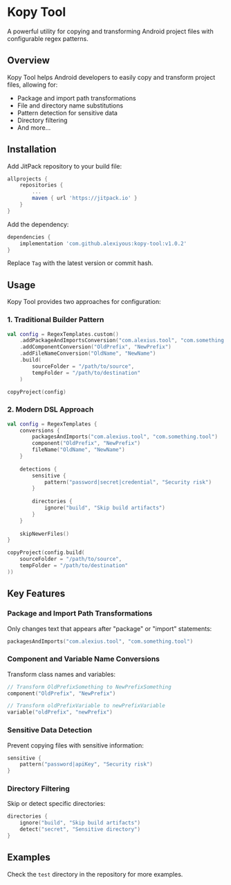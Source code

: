 # Kopy Tool

A powerful utility for copying and transforming Android project files with configurable regex patterns.

## Overview

Kopy Tool helps Android developers to easily copy and transform project files, allowing for:
- Package and import path transformations
- File and directory name substitutions
- Pattern detection for sensitive data
- Directory filtering
- And more...

## Installation

Add JitPack repository to your build file:

```gradle
allprojects {
    repositories {
        ...
        maven { url 'https://jitpack.io' }
    }
}
```

Add the dependency:

```gradle
dependencies {
    implementation 'com.github.alexiyous:kopy-tool:v1.0.2'
}
```

Replace `Tag` with the latest version or commit hash.

## Usage

Kopy Tool provides two approaches for configuration:

### 1. Traditional Builder Pattern

```kotlin
val config = RegexTemplates.custom()
    .addPackageAndImportsConversion("com.alexius.tool", "com.something.tool")
    .addComponentConversion("OldPrefix", "NewPrefix")
    .addFileNameConversion("OldName", "NewName")
    .build(
        sourceFolder = "/path/to/source",
        tempFolder = "/path/to/destination"
    )

copyProject(config)
```

### 2. Modern DSL Approach

```kotlin
val config = RegexTemplates {
    conversions {
        packagesAndImports("com.alexius.tool", "com.something.tool")
        component("OldPrefix", "NewPrefix")
        fileName("OldName", "NewName")
    }
    
    detections {
        sensitive {
            pattern("password|secret|credential", "Security risk")
        }
        
        directories {
            ignore("build", "Skip build artifacts")
        }
    }
    
    skipNewerFiles()
}

copyProject(config.build(
    sourceFolder = "/path/to/source",
    tempFolder = "/path/to/destination"
))
```

## Key Features

### Package and Import Path Transformations

Only changes text that appears after "package" or "import" statements:

```kotlin
packagesAndImports("com.alexius.tool", "com.something.tool")
```

### Component and Variable Name Conversions

Transform class names and variables:

```kotlin
// Transform OldPrefixSomething to NewPrefixSomething
component("OldPrefix", "NewPrefix")

// Transform oldPrefixVariable to newPrefixVariable
variable("oldPrefix", "newPrefix")
```

### Sensitive Data Detection

Prevent copying files with sensitive information:

```kotlin
sensitive {
    pattern("password|apiKey", "Security risk")
}
```

### Directory Filtering

Skip or detect specific directories:

```kotlin
directories {
    ignore("build", "Skip build artifacts")
    detect("secret", "Sensitive directory")
}
```

## Examples

Check the `test` directory in the repository for more examples.
